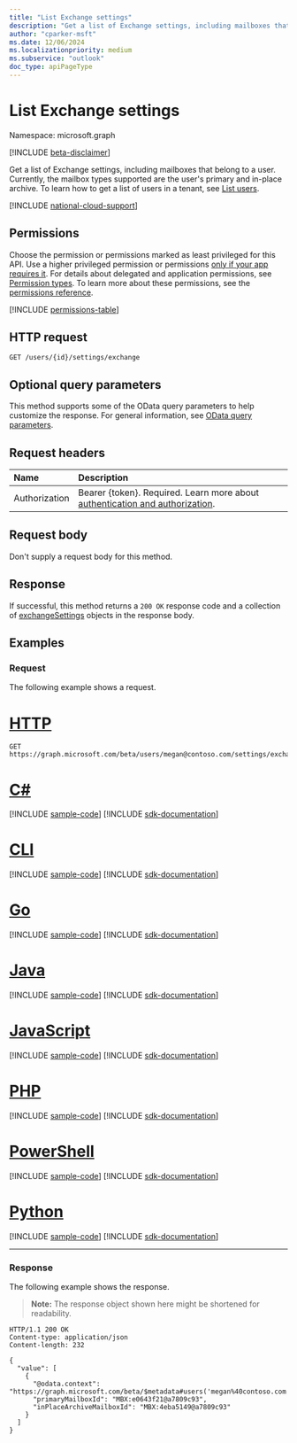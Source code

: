 ```yaml
---
title: "List Exchange settings"
description: "Get a list of Exchange settings, including mailboxes that belong to a user."
author: "cparker-msft"
ms.date: 12/06/2024
ms.localizationpriority: medium
ms.subservice: "outlook"
doc_type: apiPageType
---
```


# List Exchange settings

Namespace: microsoft.graph

[!INCLUDE [beta-disclaimer](../../includes/beta-disclaimer.md)]

Get a list of Exchange settings, including mailboxes that belong to a user. Currently, the mailbox types supported are the user's primary and in-place archive. To learn how to get a list of users in a tenant, see [List users](../api/user-list.md).

[!INCLUDE [national-cloud-support](../../includes/global-only.md)]

## Permissions

Choose the permission or permissions marked as least privileged for this API. Use a higher privileged permission or permissions [only if your app requires it](/graph/permissions-overview#best-practices-for-using-microsoft-graph-permissions). For details about delegated and application permissions, see [Permission types](/graph/permissions-overview#permission-types). To learn more about these permissions, see the [permissions reference](/graph/permissions-reference).

<!-- {
  "blockType": "permissions",
  "name": "usersettings-list-exchange-permissions"
}
-->
[!INCLUDE [permissions-table](../includes/permissions/usersettings-list-exchange-permissions.md)]

## HTTP request

<!-- {
  "blockType": "ignored"
}
-->
``` http
GET /users/{id}/settings/exchange
```

## Optional query parameters

This method supports some of the OData query parameters to help customize the response. For general information, see [OData query parameters](/graph/query-parameters).

## Request headers

|Name|Description|
|:---|:---|
|Authorization|Bearer {token}. Required. Learn more about [authentication and authorization](/graph/auth/auth-concepts).|

## Request body

Don't supply a request body for this method.

## Response

If successful, this method returns a `200 OK` response code and a collection of [exchangeSettings](../resources/exchangesettings.md) objects in the response body.

## Examples

### Request

The following example shows a request.
# [HTTP](#tab/http)
<!-- {
  "blockType": "request",
  "name": "list_exchangesettings",
  "sampleKeys": ["megan@contoso.com"]
}
-->
``` http
GET https://graph.microsoft.com/beta/users/megan@contoso.com/settings/exchange
```

# [C#](#tab/csharp)
[!INCLUDE [sample-code](../includes/snippets/csharp/list-exchangesettings-csharp-snippets.md)]
[!INCLUDE [sdk-documentation](../includes/snippets/snippets-sdk-documentation-link.md)]

# [CLI](#tab/cli)
[!INCLUDE [sample-code](../includes/snippets/cli/list-exchangesettings-cli-snippets.md)]
[!INCLUDE [sdk-documentation](../includes/snippets/snippets-sdk-documentation-link.md)]

# [Go](#tab/go)
[!INCLUDE [sample-code](../includes/snippets/go/list-exchangesettings-go-snippets.md)]
[!INCLUDE [sdk-documentation](../includes/snippets/snippets-sdk-documentation-link.md)]

# [Java](#tab/java)
[!INCLUDE [sample-code](../includes/snippets/java/list-exchangesettings-java-snippets.md)]
[!INCLUDE [sdk-documentation](../includes/snippets/snippets-sdk-documentation-link.md)]

# [JavaScript](#tab/javascript)
[!INCLUDE [sample-code](../includes/snippets/javascript/list-exchangesettings-javascript-snippets.md)]
[!INCLUDE [sdk-documentation](../includes/snippets/snippets-sdk-documentation-link.md)]

# [PHP](#tab/php)
[!INCLUDE [sample-code](../includes/snippets/php/list-exchangesettings-php-snippets.md)]
[!INCLUDE [sdk-documentation](../includes/snippets/snippets-sdk-documentation-link.md)]

# [PowerShell](#tab/powershell)
[!INCLUDE [sample-code](../includes/snippets/powershell/list-exchangesettings-powershell-snippets.md)]
[!INCLUDE [sdk-documentation](../includes/snippets/snippets-sdk-documentation-link.md)]

# [Python](#tab/python)
[!INCLUDE [sample-code](../includes/snippets/python/list-exchangesettings-python-snippets.md)]
[!INCLUDE [sdk-documentation](../includes/snippets/snippets-sdk-documentation-link.md)]

---

### Response

The following example shows the response.
>**Note:** The response object shown here might be shortened for readability.
<!-- {
  "blockType": "response",
  "truncated": true,
  "@odata.type": "Collection(microsoft.graph.exchangeSettings)"
}
-->
``` http
HTTP/1.1 200 OK
Content-type: application/json
Content-length: 232

{
  "value": [
    {
      "@odata.context": "https://graph.microsoft.com/beta/$metadata#users('megan%40contoso.com')/settings/exchange/$entity",
      "primaryMailboxId": "MBX:e0643f21@a7809c93",
      "inPlaceArchiveMailboxId": "MBX:4eba5149@a7809c93"
    }
  ]
}
```
